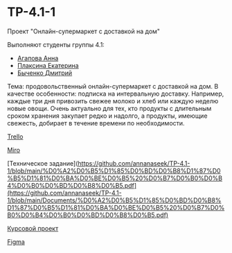 # TP-4.1-1
Проект "Онлайн-супермаркет с доставкой на дом"

Выполняют студенты группы 4.1:
+ [Агапова Анна](https://github.com/annanaseek)
+ [Плаксина Екатерина](https://github.com/PlaksinaKate)
+ [Быченко Дмитрий](https://github.com/barmoleq)

Тема: продовольственный онлайн-супермаркет с доставкой на дом.
В качестве особенности: подписка на интервальную доставку. Например, каждые три дня привозить свежее молоко и хлеб или каждую неделю новые овощи.
Очень актуально для тех, кто продукты с длительным сроком хранения закупает редко и надолго, а продукты, имеющие свежесть, добирает в течение времени по необходимости.

[Trello](https://trello.com/b/7KWOvnPF/%D0%BE%D0%BD%D0%BB%D0%B0%D0%B9%D0%BD-%D1%81%D1%83%D0%BF%D0%B5%D1%80%D0%BC%D0%B0%D1%80%D0%BA%D0%B5%D1%82)

[Miro](https://miro.com/app/board/uXjVOH2eo38=/?invite_link_id=800835930892)

[Техническое задание](https://github.com/annanaseek/TP-4.1-1/blob/main/%D0%A2%D0%B5%D1%85%D0%BD%D0%B8%D1%87%D0%B5%D1%81%D0%BA%D0%BE%D0%B5%20%D0%B7%D0%B0%D0%B4%D0%B0%D0%BD%D0%B8%D0%B5.pdf](https://github.com/annanaseek/TP-4.1-1/blob/main/Documents/%D0%A2%D0%B5%D1%85%D0%BD%D0%B8%D1%87%D0%B5%D1%81%D0%BA%D0%BE%D0%B5%20%D0%B7%D0%B0%D0%B4%D0%B0%D0%BD%D0%B8%D0%B5.pdf)

[Курсовой проект](https://github.com/annanaseek/TP-4.1-1/blob/main/%D0%9A%D0%9F.docx)

[Figma](https://www.figma.com/file/J11JgDtYf9OiWlcxJ77rij/%D0%9F%D1%80%D0%BE%D0%B4%D0%BE%D0%B2%D0%BE%D0%BB%D1%8C%D1%81%D1%82%D0%B2%D0%B5%D0%BD%D0%BD%D1%8B%D0%B9-%D0%BE%D0%BD%D0%BB%D0%B0%D0%B9%D0%BD-%D1%81%D1%83%D0%BF%D0%B5%D1%80%D0%BC%D0%B0%D1%80%D0%BA%D0%B5%D1%82?node-id=0%3A1)

